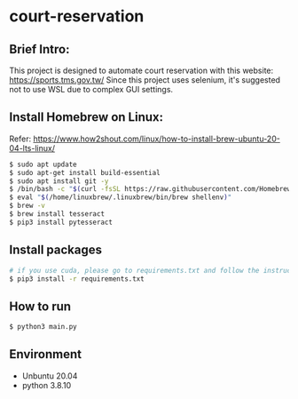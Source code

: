 # court-reservation

## Brief Intro:

This project is designed to automate court reservation with this website: https://sports.tms.gov.tw/
Since this project uses selenium, it's suggested not to use WSL due to complex GUI settings.

## Install Homebrew on Linux:

Refer: https://www.how2shout.com/linux/how-to-install-brew-ubuntu-20-04-lts-linux/

```bash
$ sudo apt update
$ sudo apt-get install build-essential
$ sudo apt install git -y
$ /bin/bash -c "$(curl -fsSL https://raw.githubusercontent.com/Homebrew/install/HEAD/install.sh)"
$ eval "$(/home/linuxbrew/.linuxbrew/bin/brew shellenv)"
$ brew -v
$ brew install tesseract
$ pip3 install pytesseract
```

## Install packages

```bash
# if you use cuda, please go to requirements.txt and follow the instruction
$ pip3 install -r requirements.txt
```

## How to run

```bash
$ python3 main.py
```

## Environment

- Unbuntu 20.04
- python 3.8.10
